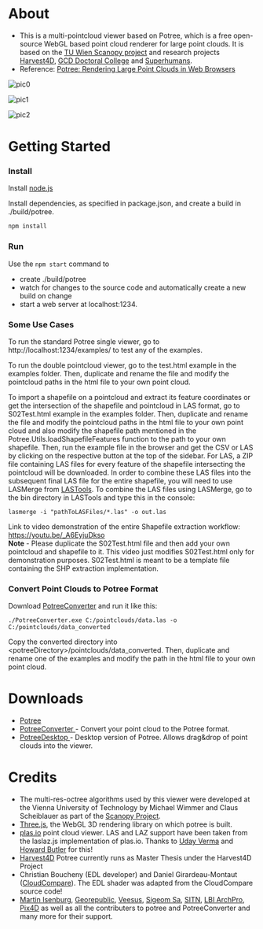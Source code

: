 

# About

* This is a multi-pointcloud viewer based on Potree, which is a free open-source WebGL based point cloud renderer for large point clouds. It is based on the [TU Wien Scanopy project](https://www.cg.tuwien.ac.at/research/projects/Scanopy/) and research projects [Harvest4D](https://harvest4d.org/), [GCD Doctoral College](https://gcd.tuwien.ac.at/) and [Superhumans](https://www.cg.tuwien.ac.at/research/projects/Superhumans/).
* Reference: [Potree: Rendering Large Point Clouds in Web Browsers](https://www.cg.tuwien.ac.at/research/publications/2016/SCHUETZ-2016-POT/SCHUETZ-2016-POT-thesis.pdf)

![pic0](https://user-images.githubusercontent.com/51262683/107680799-50a21780-6c6c-11eb-8937-23f6759423d3.PNG)

![pic1](https://user-images.githubusercontent.com/51262683/107680793-4f70ea80-6c6c-11eb-902c-4270b67790c0.PNG)

![pic2](https://user-images.githubusercontent.com/51262683/107680784-4e3fbd80-6c6c-11eb-9b43-fcd4b5ec5254.PNG)


# Getting Started

### Install

Install [node.js](http://nodejs.org/)

Install dependencies, as specified in package.json, and create a build in ./build/potree.

```bash
npm install
```

### Run

Use the `npm start` command to 

* create ./build/potree 
* watch for changes to the source code and automatically create a new build on change
* start a web server at localhost:1234. 

### Some Use Cases

To run the standard Potree single viewer, go to http://localhost:1234/examples/ to test any of the examples.

To run the double pointcloud viewer, go to the test.html example in the examples folder. Then, duplicate and rename the file and modify the pointcloud paths in the html file to your own point cloud. 

To import a shapefile on a pointcloud and extract its feature coordinates or get the intersection of the shapefile and pointcloud in LAS format, go to S02Test.html example in the examples folder. Then, duplicate and rename the file and modify the pointcloud paths in the html file to your own point cloud and also modify the shapefile path mentioned in the Potree.Utils.loadShapefileFeatures function to the path to your own shapefile. Then, run the example file in the browser and get the CSV or LAS by clicking on the respective button at the top of the sidebar.
For LAS, a ZIP file containing LAS files for every feature of the shapefile intersecting the pointcloud will be downloaded. In order to combine these LAS files into the subsequent final LAS file for the entire shapefile, you will need to use LASMerge from [LASTools](https://github.com/LAStools/LAStools). To combine the LAS files using LASMerge, go to the bin directory in LASTools and type this in the console:
```
lasmerge -i "pathToLASFiles/*.las" -o out.las
```
Link to video demonstration of the entire Shapefile extraction workflow: https://youtu.be/_A6EyjuDkso 
<br>
**Note** - Please duplicate the S02Test.html file and then add your own pointcloud and shapefile to it. This video just modifies S02Test.html only for demonstration purposes. S02Test.html is meant to be a template file containing the SHP extraction implementation.

### Convert Point Clouds to Potree Format

Download [PotreeConverter](https://github.com/potree/PotreeConverter) and run it like this:

    ./PotreeConverter.exe C:/pointclouds/data.las -o C:/pointclouds/data_converted

Copy the converted directory into &lt;potreeDirectory&gt;/pointclouds/data_converted. Then, duplicate and rename one of the examples and modify the path in the html file to your own point cloud.

# Downloads

* [Potree](https://github.com/potree/potree/releases)
* [PotreeConverter ](https://github.com/potree/PotreeConverter/releases) - Convert your point cloud to the Potree format.
* [PotreeDesktop ](https://github.com/potree/PotreeDesktop/releases) - Desktop version of Potree. Allows drag&drop of point clouds into the viewer.



# Credits

* The multi-res-octree algorithms used by this viewer were developed at the Vienna University of Technology by Michael Wimmer and Claus Scheiblauer as part of the [Scanopy Project](http://www.cg.tuwien.ac.at/research/projects/Scanopy/).
* [Three.js](https://github.com/mrdoob/three.js), the WebGL 3D rendering library on which potree is built.
* [plas.io](http://plas.io/) point cloud viewer. LAS and LAZ support have been taken from the laslaz.js implementation of plas.io. Thanks to [Uday Verma](https://twitter.com/udaykverma) and [Howard Butler](https://twitter.com/howardbutler) for this!
* [Harvest4D](https://harvest4d.org/) Potree currently runs as Master Thesis under the Harvest4D Project
* Christian Boucheny (EDL developer) and Daniel Girardeau-Montaut ([CloudCompare](http://www.danielgm.net/cc/)). The EDL shader was adapted from the CloudCompare source code!
* [Martin Isenburg](http://rapidlasso.com/), [Georepublic](http://georepublic.de/en/),
[Veesus](http://veesus.com/), [Sigeom Sa](http://www.sigeom.ch/), [SITN](http://www.ne.ch/sitn), [LBI ArchPro](http://archpro.lbg.ac.at/),  [Pix4D](http://pix4d.com/) as well as all the contributers to potree and PotreeConverter and many more for their support.
